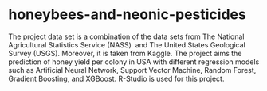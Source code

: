 # honeybees-and-neonic-pesticides
The project data set is a combination of the data sets from The National Agricultural Statistics Service (NASS)  and The United States Geological Survey (USGS). Moreover, it is taken from Kaggle. The project aims the prediction of honey yield per colony in USA with different regression models such as Artificial Neural Network, Support Vector Machine, Random Forest, Gradient Boosting, and XGBoost. R-Studio is used for this project.
